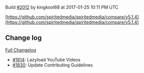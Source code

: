 Build [#2012](https://circleci.com/gh/spiritedmedia/spiritedmedia/2012) by kingkool68 at 2017-01-25 10:11 PM UTC

[https://github.com/spiritedmedia/spiritedmedia/compare/v5.1.4](https://github.com/spiritedmedia/spiritedmedia/compare/v5.1.4)
## Change log
[Full Changelog](https://github.com/spiritedmedia/spiritedmedia/compare/v5.1.3...v5.1.4)

 - [#1814](https://github.com/spiritedmedia/spiritedmedia/pull/1814): Lazyload YouTube Videos
 - [#1830](https://github.com/spiritedmedia/spiritedmedia/pull/1830): Update Contributing Guidelines
